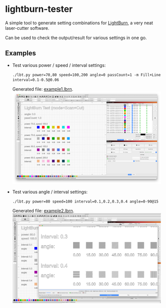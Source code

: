 # lightburn-tester

A simple tool to generate setting combinations for [LightBurn](https://lightburnsoftware.com/),
a very neat laser-cutter software.

Can be used to check the output/result for various settings in one go.

## Examples

* Test various power / speed / interval settings:
    ```
    ./lbt.py power=70,80 speed=100,200 angle=0 passCount=1 -m Fill+Line interval=0.1-0.5@0.06
    ```
    Generated file: [example1.lbrn](examples/example1.lbrn).
    ![example1.png](examples/example1.png)

* Test various angle / interval settings:
    ```
    ./lbt.py power=80 speed=100 interval=0.1,0.2,0.3,0.4 angle=0-90@15
    ```
    Generated file: [example2.lbrn](examples/example2.lbrn).
    ![example2.png](examples/example2.png)
